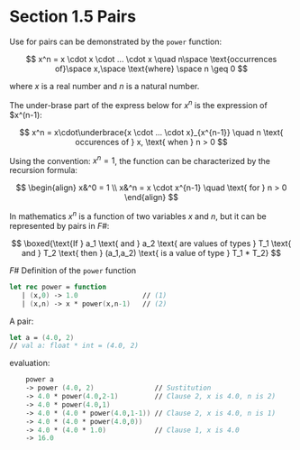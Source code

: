 ﻿# Section 1.5 Pairs

Use for pairs can be demonstrated by the `power` function:

$$
x^n = x \cdot x \cdot ... \cdot x \quad n\space \text{occurrences of}\space x,\space \text{where} \space n \geq 0
$$

where $x$ is a real number and $n$ is a natural number.

The under-brase part of the express below for $x^n$ is the expression of $x^(n-1):

$$
x^n = x\cdot\underbrace{x \cdot ... \cdot x}_{x^{n-1}} \quad n \text{ occurences of } x, \text{ when } n > 0
$$

Using the convention: $x^n=1$, the function can be characterized by the recursion formula:

$$
\begin{align}
x&^0 = 1 \\
x&^n = x \cdot x^{n-1} \quad \text{ for } n > 0
\end{align}
$$

In mathematics $x^n$ is a function of two variables $x$ and $n$, but it can be represented by pairs in $F\#$:

$$
\boxed{\text{If } a_1 \text{ and } a_2 \text{ are values of types } T_1 \text{ and } T_2 \text{ then } (a_1,a_2) \text{ is a value of type } T_1 * T_2}
$$

$F\#$ Definition of the `power` function

```fsharp
let rec power = function
   | (x,0) -> 1.0                // (1)
   | (x,n) -> x * power(x,n-1)   // (2)
```

A pair:

```fsharp
let a = (4.0, 2)
// val a: float * int = (4.0, 2)
```

evaluation:

```fsharp
    power a
    -> power (4.0, 2)               // Sustitution
    -> 4.0 * power(4.0,2-1)         // Clause 2, x is 4.0, n is 2)
    -> 4.0 * power(4.0,1)
    -> 4.0 * (4.0 * power(4.0,1-1)) // Clause 2, x is 4.0, n is 1)
    -> 4.0 * (4.0 * power(4.0,0))
    -> 4.0 * (4.0 * 1.0)            // Clause 1, x is 4.0
    -> 16.0
```
